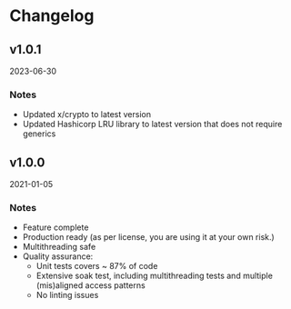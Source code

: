 # Changelog

## v1.0.1
2023-06-30

### Notes
- Updated x/crypto to latest version
- Updated Hashicorp LRU library to latest version that does not require generics

## v1.0.0
2021-01-05

### Notes

- Feature complete
- Production ready (as per license, you are using it at your own risk.)
- Multithreading safe
- Quality assurance:
    - Unit tests covers ~ 87% of code
    - Extensive soak test, including multithreading tests and multiple (mis)aligned access patterns
    - No linting issues
